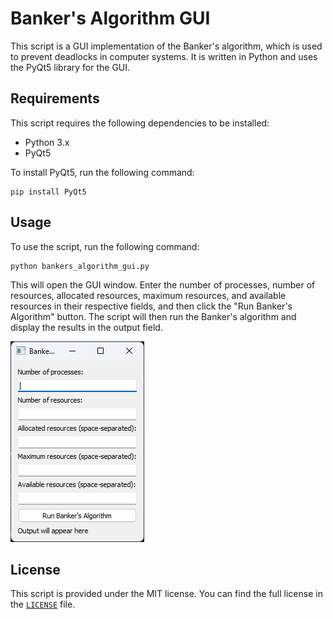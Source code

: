 # Banker's Algorithm GUI

This script is a GUI implementation of the Banker's algorithm, which is used to prevent deadlocks in computer systems. It is written in Python and uses the PyQt5 library for the GUI.

## Requirements

This script requires the following dependencies to be installed:
* Python 3.x
* PyQt5

To install PyQt5, run the following command:

```
pip install PyQt5
```

## Usage

To use the script, run the following command:

```
python bankers_algorithm_gui.py
```

This will open the GUI window. Enter the number of processes, number of resources, allocated resources, maximum resources, and available resources in their respective fields, and then click the "Run Banker's Algorithm" button. The script will then run the Banker's algorithm and display the results in the output field.

![main view of the app](main.png)
## License

This script is provided under the MIT license. You can find the full license in the [`LICENSE`](LICENSE) file.